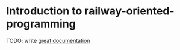 # Introduction to railway-oriented-programming

TODO: write [great documentation](http://jacobian.org/writing/what-to-write/)
